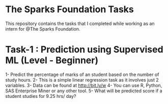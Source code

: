 
# The Sparks Foundation Tasks
This repository contains the tasks that I completed while working as an intern for @The Sparks Foundation.

# Task-1 : Prediction using Supervised ML (Level - Beginner)
1- Predict the percentage of marks of an student based on the number of study hours.
2- This is a simple linear regression task as it involves just 2 variables.
3- Data can be found at http://bit.ly/w
4- You can use R, Python, SAS Enterprise Miner or any other tool.
5- What will be predicted score if a student studies for 9.25 hrs/ day?
